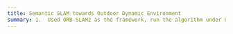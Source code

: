 ```yaml
---
title: Semantic SLAM towards Outdoor Dynamic Environment  
summary: 1.  Used ORB-SLAM2 as the framework, run the algorithm under Ubuntu 18.04 and verified the effectiveness of the proposed algorithm with KITTI dataset and ZED2 self-collection dataset. 2.  Embedded the Deeplabv3+ semantic segmentation model into the stereo model of ORB-SLAM2 to guarantee recognition of dynamic objects. 3.  Determined the dynamic hierarchy of objects in the scene based on the prior knowledge. 4.  Proposed a dynamic model to judge the motion status of objects by comparing the pixel displacement. Designed a feature selection strategy to discard the feature points of dynamic regions.
---
```

